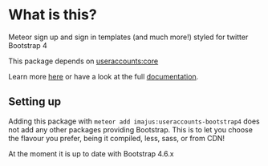 # What is this?

Meteor sign up and sign in templates (and much more!) styled for twitter Bootstrap 4

This package depends on [useraccounts:core](https://atmospherejs.com/useraccounts/core)

Learn more [here](https://github.com/meteor-compat/useraccounts-core/?tab=readme-ov-file) or have a look at the full [documentation](https://github.com/meteor-useraccounts/core/blob/master/Guide.md).


## Setting up

Adding this package with `meteor add imajus:useraccounts-bootstrap4` does not add any other packages providing Bootstrap. This is to let you choose the flavour you prefer, being it compiled, less, sass, or from CDN!

At the moment it is up to date with Bootstrap 4.6.x

